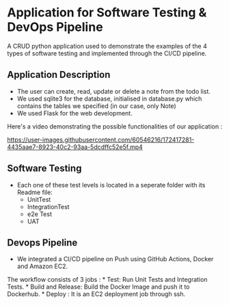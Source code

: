 # Application for Software Testing & DevOps Pipeline
A CRUD python application used to demonstrate the examples of the 4 types of software testing and implemented through the CI/CD pipeline.

## Application Description

- The user can create, read, update or delete a note from the todo list.
- We used sqlite3 for the database, initialised in database.py which contains the tables we specified (in our case, only Note)
- We used Flask for the web development.

Here's a video demonstrating the possible functionalities of our application :

https://user-images.githubusercontent.com/60546216/172417281-4435aae7-8923-40c2-93aa-5dcdffc52e5f.mp4


## Software Testing 
- Each one of these test levels is located in a seperate folder with its Readme file:
    * UnitTest
    * IntegrationTest
    * e2e Test
    * UAT

## Devops Pipeline
- We integrated a CI/CD pipeline on Push using GitHub Actions, Docker and Amazon EC2.

The workflow consists of 3 jobs :
    * Test: Run Unit Tests and Integration Tests.
    * Build and Release: Build the Docker Image and push it to Dockerhub.
    * Deploy : It is an EC2 deployment job through ssh.
